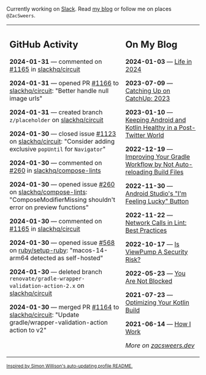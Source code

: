Currently working on [Slack](https://slack.com/). Read [my blog](https://zacsweers.dev/) or follow me on places `@ZacSweers`.

<table><tr><td valign="top" width="60%">

## GitHub Activity
<!-- githubActivity starts -->
**2024-01-31** — commented on [#1165](https://github.com/slackhq/circuit/pull/1165#issuecomment-1919922289) in [slackhq/circuit](https://github.com/slackhq/circuit)

**2024-01-31** — opened PR [#1166](https://github.com/slackhq/circuit/pull/1166) to [slackhq/circuit](https://github.com/slackhq/circuit): "Better handle null image urls"

**2024-01-31** — created branch `z/placeholder` on [slackhq/circuit](https://github.com/slackhq/circuit)

**2024-01-30** — closed issue [#1123](https://github.com/slackhq/circuit/issues/1123) on [slackhq/circuit](https://github.com/slackhq/circuit): "Consider adding exclusive `popUntil` for `Navigator`"

**2024-01-30** — commented on [#260](https://github.com/slackhq/compose-lints/issues/260#issuecomment-1917830828) in [slackhq/compose-lints](https://github.com/slackhq/compose-lints)

**2024-01-30** — opened issue [#260](https://github.com/slackhq/compose-lints/issues/260) on [slackhq/compose-lints](https://github.com/slackhq/compose-lints): "ComposeModifierMissing shouldn't error on preview functions"

**2024-01-30** — commented on [#1165](https://github.com/slackhq/circuit/pull/1165#issuecomment-1917710392) in [slackhq/circuit](https://github.com/slackhq/circuit)

**2024-01-30** — opened issue [#568](https://github.com/ruby/setup-ruby/issues/568) on [ruby/setup-ruby](https://github.com/ruby/setup-ruby): "macos-14-arm64 detected as self-hosted"

**2024-01-30** — deleted branch `renovate/gradle-wrapper-validation-action-2.x` on [slackhq/circuit](https://github.com/slackhq/circuit)

**2024-01-30** — merged PR [#1164](https://github.com/slackhq/circuit/pull/1164) to [slackhq/circuit](https://github.com/slackhq/circuit): "Update gradle/wrapper-validation-action action to v2"
<!-- githubActivity ends -->
</td><td valign="top" width="40%">

## On My Blog
<!-- blog starts -->
**2024-01-03** — [Life in 2024](https://www.zacsweers.dev/life-in-2024/)

**2023-07-09** — [Catching Up on CatchUp: 2023](https://www.zacsweers.dev/catching-up-on-catchup-2023/)

**2023-01-10** — [Keeping Android and Kotlin Healthy in a Post-Twitter World](https://www.zacsweers.dev/keeping-android-healthy/)

**2022-12-19** — [Improving Your Gradle Workflow by Not Auto-reloading Build Files](https://www.zacsweers.dev/improving-your-workflow-by-not-auto-reloading-build-files/)

**2022-11-30** — [Android Studio's "I'm Feeling Lucky" Button](https://www.zacsweers.dev/android-studios-im-feeling-lucky-button/)

**2022-11-22** — [Network Calls in Lint: Best Practices](https://www.zacsweers.dev/network-calls-in-lint-best-practices/)

**2022-10-17** — [Is ViewPump A Security Risk?](https://www.zacsweers.dev/is-viewpump-a-security-risk/)

**2022-05-23** — [You Are Not Blocked](https://www.zacsweers.dev/you-are-not-blocked/)

**2021-07-23** — [Optimizing Your Kotlin Build](https://www.zacsweers.dev/optimizing-your-kotlin-build/)

**2021-06-14** — [How I Work](https://www.zacsweers.dev/how-i-work/)
<!-- blog ends -->
_More on [zacsweers.dev](https://zacsweers.dev/)_
</td></tr></table>

<sub><a href="https://simonwillison.net/2020/Jul/10/self-updating-profile-readme/">Inspired by Simon Willison's auto-updating profile README.</a></sub>